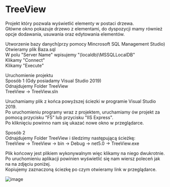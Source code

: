 # TreeView


Projekt który pozwala wyświetlić elementy w postaci drzewa.  
Główne okno pokazuje drzewo z elementami, do dyspozycji mamy również opcje dodawania, usuwania oraz edytowania elementów.

Utworzenie bazy danych(przy pomocy Mincrosoft SQL Management Studio)  
Otwieramy plik Baza.sql  
W polu "Server Name" wpisujemy "(localdb)\MSSQLLocalDB"  
Klikamy "Connect"  
Klikamy "Execute"  

Uruchomienie projektu  
Sposób 1 (Gdy posiadamy Visual Studio 2019)  
Odnajdujemy Folder TreeView  
TreeView -> TreeView.sln  

Uruchamiamy plik z końca powyższej ściezki w programie Visual Studio 2019.  
Po uruchomieniu programy wraz z projektem, uruchamiamy ów projekt za pomocą przycisku "F5" lub przycisku "IIS Express".  
Po kliknięciu powinno nam się ukazać nowe okno w przeglądarce.  

Sposób 2  
Odnajdujemy Folder TreeView i śledzimy następującą ścieżkę:  
TreeView -> TreeView -> bin -> Debug -> net5.0 -> TreeView.exe  

Plik końcowy jest plikiem wykonywalnym więc klikamy na niego dwukrotnie.  
Po uruchomieniu aplikacji powinien wyświetlić się nam wiersz poleceń jak na na zdjęciu poniżej.  
Kopiujemy zaznaczoną ściezkę po czym otwieramy link w przeglądarce.

![image](https://user-images.githubusercontent.com/103076847/174148386-85ae602c-a58d-4b0f-87c4-65fac569f15a.png)
